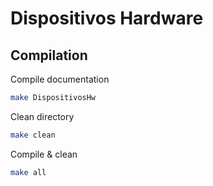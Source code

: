 # Dispositivos Hardware

## Compilation

Compile documentation

```sh
make DispositivosHw
```

Clean directory

```sh
make clean
```

Compile & clean

```sh
make all
```
